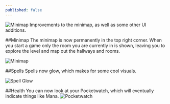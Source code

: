 ```yaml
---
published: false
---
```


![Minimap](http://i.imgur.com/2Y4O0XP.gif)
Improvements to the minimap, as well as some other UI additions. 

<!--excerpt-->

##Minimap
The minimap is now permanently in the top right corner. When you start a game only the room you are currently in is shown, leaving you to explore the level and map out the hallways and rooms.

![Minimap](http://i.imgur.com/2Y4O0XP.gif)

##Spells
Spells now glow, which makes for some cool visuals.

![Spell Glow](http://i.imgur.com/PezVgTC.gif)

##Health
You can now look at your Pocketwatch, which will eventually indicate things like Mana.
![Pocketwatch](http://i.imgur.com/dj6hyDb.gif)